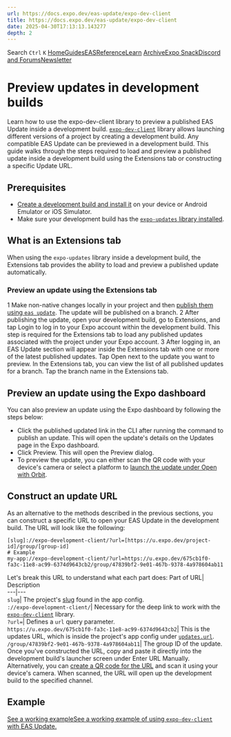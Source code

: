 ```yaml
---
url: https://docs.expo.dev/eas-update/expo-dev-client
title: https://docs.expo.dev/eas-update/expo-dev-client
date: 2025-04-30T17:13:13.143277
depth: 2
---
```


Search
`Ctrl` `K`
[Home](https://docs.expo.dev/)[Guides](https://docs.expo.dev/guides/overview)[EAS](https://docs.expo.dev/eas)[Reference](https://docs.expo.dev/versions/latest)[Learn](https://docs.expo.dev/tutorial/overview)
[Archive](https://docs.expo.dev/archive)[Expo Snack](https://snack.expo.dev)[Discord and Forums](https://chat.expo.dev)[Newsletter](https://expo.dev/mailing-list/signup)
# Preview updates in development builds
Learn how to use the expo-dev-client library to preview a published EAS Update inside a development build.
[`expo-dev-client`](https://docs.expo.dev/develop/development-builds/introduction) library allows launching different versions of a project by creating a development build. Any compatible EAS Update can be previewed in a development build.
This guide walks through the steps required to load and preview a published update inside a development build using the Extensions tab or constructing a specific Update URL.
## Prerequisites
  * [Create a development build and install it](https://docs.expo.dev/develop/development-builds/create-a-build) on your device or Android Emulator or iOS Simulator.
  * Make sure your development build has the [`expo-updates` library installed](https://docs.expo.dev/eas-update/getting-started#configure-your-project).


## What is an Extensions tab
When using the `expo-updates` library inside a development build, the Extensions tab provides the ability to load and preview a published update automatically.
### Preview an update using the Extensions tab
1
Make non-native changes locally in your project and then [publish them using `eas update`](https://docs.expo.dev/eas-update/getting-started#publish-an-update). The update will be published on a branch.
2
After publishing the update, open your development build, go to Extensions, and tap Login to log in to your Expo account within the development build. This step is required for the Extensions tab to load any published updates associated with the project under your Expo account.
3
After logging in, an EAS Update section will appear inside the Extensions tab with one or more of the latest published updates. Tap Open next to the update you want to preview.
In the Extensions tab, you can view the list of all published updates for a branch. Tap the branch name in the Extensions tab.
## Preview an update using the Expo dashboard
You can also preview an update using the Expo dashboard by following the steps below:
  * Click the published updated link in the CLI after running the command to publish an update. This will open the update's details on the Updates page in the Expo dashboard.
  * Click Preview. This will open the Preview dialog.
  * To preview the update, you can either scan the QR code with your device's camera or select a platform to [launch the update under Open with Orbit](https://docs.expo.dev/review/with-orbit).


## Construct an update URL
As an alternative to the methods described in the previous sections, you can construct a specific URL to open your EAS Update in the development build. The URL will look like the following:
```
[slug]://expo-development-client/?url=[https://u.expo.dev/project-id]/group/[group-id]
# Example
my-app://expo-development-client/?url=https://u.expo.dev/675cb1f0-fa3c-11e8-ac99-6374d9643cb2/group/47839bf2-9e01-467b-9378-4a978604ab11

```

Let's break this URL to understand what each part does:
Part of URL| Description  
---|---  
`slug`| The project's [slug](https://docs.expo.dev/versions/latest/config/app#slug) found in the app config.  
`://expo-development-client/`| Necessary for the deep link to work with the [`expo-dev-client`](https://docs.expo.dev/versions/latest/sdk/dev-client) library.  
`?url=`| Defines a `url` query parameter.  
`https://u.expo.dev/675cb1f0-fa3c-11e8-ac99-6374d9643cb2`| This is the updates URL, which is inside the project's app config under [`updates.url`](https://docs.expo.dev/versions/latest/config/app#url).  
`/group/47839bf2-9e01-467b-9378-4a978604ab11`| The group ID of the update.  
Once you've constructed the URL, copy and paste it directly into the development build's launcher screen under Enter URL Manually.
Alternatively, you can [create a QR code for the URL](https://docs.expo.dev/more/qr-codes) and scan it using your device's camera. When scanned, the URL will open up the development build to the specified channel.
## Example
[See a working exampleSee a working example of using `expo-dev-client` with EAS Update.](https://github.com/jonsamp/test-expo-dev-client-eas-update)


